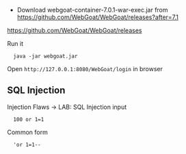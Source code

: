 - Download webgoat-container-7.0.1-war-exec.jar
from https://github.com/WebGoat/WebGoat/releases?after=7.1

https://github.com/WebGoat/WebGoat/releases

Run it
```
  java -jar webgoat.jar
```

Open `http://127.0.0.1:8080/WebGoat/login` in browser



## SQL Injection
Injection Flaws -> LAB: SQL Injection
input
```
  100 or 1=1
```


Common form 
```
  'or 1=1-- 
```

